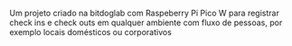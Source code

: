 Um projeto criado na bitdoglab com Raspeberry Pi Pico W para registrar check ins e check outs em qualquer ambiente com fluxo de pessoas, por exemplo locais domésticos ou corporativos
